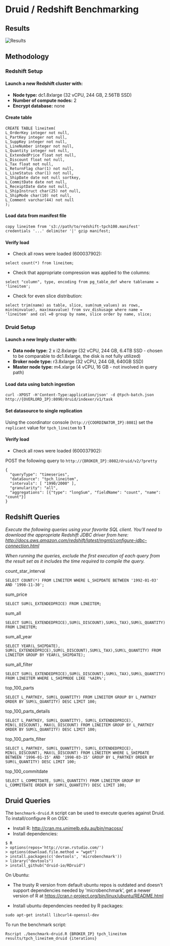 # Druid / Redshift Benchmarking

## Results

![Results](/results/Rplots.png)

## Methodology

### Redshift Setup

#### Launch a new Redshift cluster with:
* **Node type:** dc1.8xlarge (32 vCPU, 244 GB, 2.56TB SSD)
* **Number of compute nodes:** 2
* **Encrypt database:** none

#### Create table
```
CREATE TABLE lineitem(
L_OrderKey integer not null,
L_PartKey integer not null,
L_SuppKey integer not null,
L_LineNumber integer not null,
L_Quantity integer not null,
L_ExtendedPrice float not null,
L_Discount float not null,
L_Tax float not null,
L_ReturnFlag char(1) not null,
L_LineStatus char(1) not null,
L_ShipDate date not null sortkey,
L_CommitDate date not null,
L_ReceiptDate date not null,
L_ShipInstruct char(25) not null,
L_ShipMode char(10) not null,
L_Comment varchar(44) not null
);
```

#### Load data from manifest file
```
copy lineitem from 's3://path/to/redshift-tpch100.manifest' credentials '...' delimiter '|' gzip manifest;
```

#### Verify load
* Check all rows were loaded (600037902):
```
select count(*) from lineitem;
```
* Check that appropriate compression was applied to the columns:
```
select "column", type, encoding from pg_table_def where tablename = 'lineitem';
```
* Check for even slice distribution:
```
select trim(name) as table, slice, sum(num_values) as rows, min(minvalue), max(maxvalue) from svv_diskusage where name = 'lineitem' and col =0 group by name, slice order by name, slice;
```

### Druid Setup

#### Launch a new Imply cluster with:
* **Data node type:** 2 x i2.8xlarge (32 vCPU, 244 GB, 6.4TB SSD - chosen to be comparable to dc1.8xlarge, the disk is not fully utilized)
* **Broker node type:** r3.8xlarge (32 vCPU, 244 GB, 640GB SSD)
* **Master node type:** m4.xlarge (4 vCPU, 16 GB - not involved in query path)

#### Load data using batch ingestion
```
curl -XPOST -H'Content-Type:application/json' -d @tpch-batch.json http://{OVERLORD_IP}:8090/druid/indexer/v1/task
```
#### Set datasource to single replication
Using the coordinator console (`http://{COORDINATOR_IP}:8081`) set the `replicant` value for `tpch_lineitem` to **1**
#### Verify load
* Check all rows were loaded (600037902):

POST the following query to `http://{BROKER_IP}:8082/druid/v2/?pretty`
```
{
  "queryType": "timeseries", 
  "dataSource": "tpch_lineitem", 
  "intervals": [ "1990/2000" ], 
  "granularity": "all", 
  "aggregations": [{"type": "longSum", "fieldName": "count", "name": "count"}]
}
```

## Redshift Queries

*Execute the following queries using your favorite SQL client. You'll need to download the appropriate Redshift JDBC driver from here: http://docs.aws.amazon.com/redshift/latest/mgmt/configure-jdbc-connection.html*

*When running the queries, exclude the first execution of each query from the result set as it includes the time required to compile the query.*

count_star_interval
```
SELECT COUNT(*) FROM LINEITEM WHERE L_SHIPDATE BETWEEN '1992-01-03' AND '1998-11-30';
```
sum_price
```
SELECT SUM(L_EXTENDEDPRICE) FROM LINEITEM;
```
sum_all
```
SELECT SUM(L_EXTENDEDPRICE),SUM(L_DISCOUNT),SUM(L_TAX),SUM(L_QUANTITY) FROM LINEITEM;
```
sum_all_year
```
SELECT YEAR(L_SHIPDATE), SUM(L_EXTENDEDPRICE),SUM(L_DISCOUNT),SUM(L_TAX),SUM(L_QUANTITY) FROM LINEITEM GROUP BY YEAR(L_SHIPDATE);
```
sum_all_filter
```
SELECT SUM(L_EXTENDEDPRICE),SUM(L_DISCOUNT),SUM(L_TAX),SUM(L_QUANTITY) FROM LINEITEM WHERE L_SHIPMODE LIKE '%AIR%';
```
top_100_parts
```
SELECT L_PARTKEY, SUM(L_QUANTITY) FROM LINEITEM GROUP BY L_PARTKEY ORDER BY SUM(L_QUANTITY) DESC LIMIT 100;
```
top_100_parts_details
```
SELECT L_PARTKEY, SUM(L_QUANTITY), SUM(L_EXTENDEDPRICE), MIN(L_DISCOUNT), MAX(L_DISCOUNT) FROM LINEITEM GROUP BY L_PARTKEY ORDER BY SUM(L_QUANTITY) DESC LIMIT 100;
```
top_100_parts_filter
```
SELECT L_PARTKEY, SUM(L_QUANTITY), SUM(L_EXTENDEDPRICE), MIN(L_DISCOUNT), MAX(L_DISCOUNT) FROM LINEITEM WHERE L_SHIPDATE BETWEEN '1996-01-15' AND '1998-03-15' GROUP BY L_PARTKEY ORDER BY SUM(L_QUANTITY) DESC LIMIT 100;
```
top_100_commitdate
```
SELECT L_COMMITDATE, SUM(L_QUANTITY) FROM LINEITEM GROUP BY L_COMMITDATE ORDER BY SUM(L_QUANTITY) DESC LIMIT 100;
```

## Druid Queries

The `benchmark-druid.R` script can be used to execute queries against Druid. To install/configure R on OSX:
* Install R: http://cran.ms.unimelb.edu.au/bin/macosx/
* Install dependencies:
```
$ R
> options(repos='http://cran.rstudio.com/')
> options(download.file.method = "wget")
> install.packages(c('devtools', 'microbenchmark'))
> library("devtools")
> install_github("druid-io/RDruid")
```

On Ubuntu:
* The trusty R version from default ubuntu repos is outdated and doesn't support dependencies needed by 'microbenchmark', get a newer version of R at https://cran.r-project.org/bin/linux/ubuntu/README.html

* Install ubuntu dependencies needed by R packages:
```
sudo apt-get install libcurl4-openssl-dev
```

To run the benchmark script:
```
Rscript ./benchmark-druid.R {BROKER_IP} tpch_lineitem results/tpch_lineitem_druid {iterations}
```